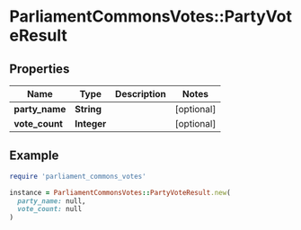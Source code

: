 # ParliamentCommonsVotes::PartyVoteResult

## Properties

| Name | Type | Description | Notes |
| ---- | ---- | ----------- | ----- |
| **party_name** | **String** |  | [optional] |
| **vote_count** | **Integer** |  | [optional] |

## Example

```ruby
require 'parliament_commons_votes'

instance = ParliamentCommonsVotes::PartyVoteResult.new(
  party_name: null,
  vote_count: null
)
```

